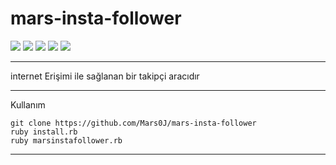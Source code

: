 # mars-insta-follower
![](https://img.shields.io/github/license/Mars0J/mars-insta-follower)
![](https://img.shields.io/github/languages/count/Mars0J/mars-insta-follower)
![](https://img.shields.io/github/contributors/Mars0J/mars-insta-follower)
![](https://img.shields.io/gem/v/ruby)
![](https://logodix.com/logo/2052428.gif)
___
internet Erişimi ile sağlanan bir takipçi aracıdır
***
Kullanım 
```
git clone https://github.com/Mars0J/mars-insta-follower
ruby install.rb
ruby marsinstafollower.rb

```
***
